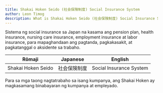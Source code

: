 ```yaml
---
title: Shakai Hoken Seido (社会保険制度) Social Insurance System
author: Leon Timog
description: What is Shakai Hoken Seido (社会保険制度) Social Insurance System?
---
```

Sistema ng social insurance sa Japan na kasama ang pension plan, health insurance, nursing care insurance, employment insurance at labor insurance, para mapaghandaan ang pagtanda, pagkakasakit, at pagkatanggal o aksidente sa trabaho.

| Rōmaji | Japanese | English |
| :---: | :---: | :---: |
| Shakai Hoken Seido | 社会保険制度 | Social Insurance System |

Para sa mga taong nagtatrabaho sa isang kumpanya, ang Shakai Hoken ay magkasamang binabayaran ng kumpanya at empleyado.
